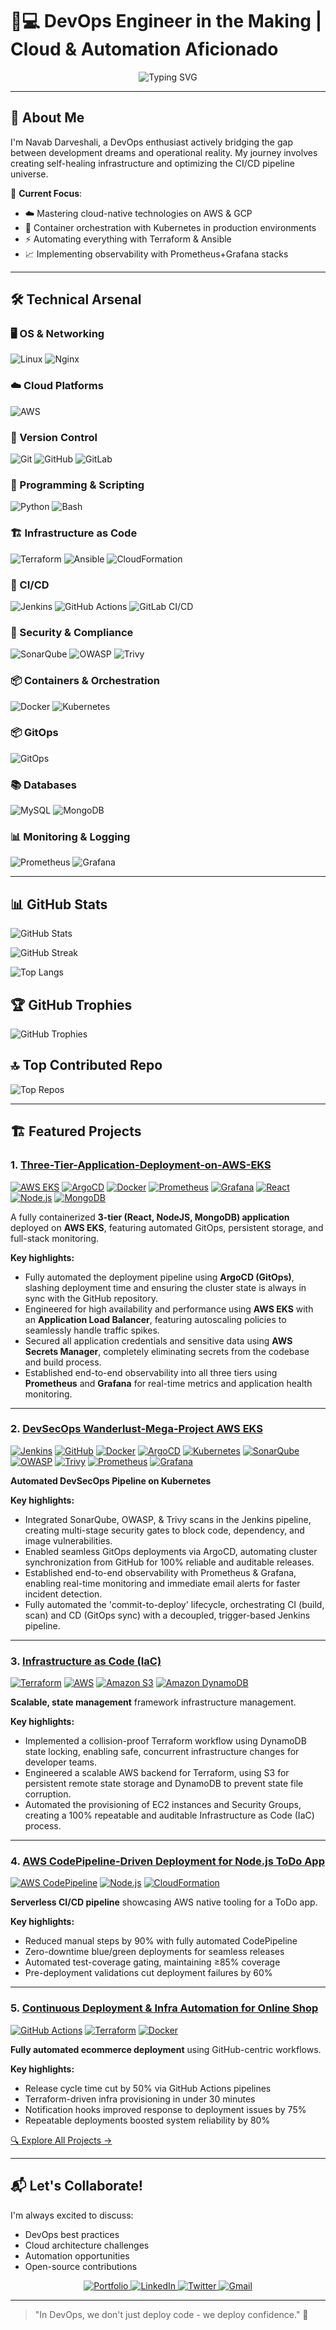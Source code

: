 # 👨💻 DevOps Engineer in the Making | Cloud & Automation Aficionado

<div align="center">
  <img src="https://readme-typing-svg.herokuapp.com?font=Fira+Code&pause=1000&color=00D1F7&width=435&lines=Automating+The+Path+From+Code+To+Cloud;Building+Resilient+Systems+%F0%9F%9A%80;Learning+%7C+Building+%7C+Iterating+%F0%9F%93%A6" alt="Typing SVG" />
</div>

---

## 🌟 About Me

I'm Navab Darveshali, a DevOps enthusiast actively bridging the gap between development dreams and operational reality. My journey involves creating self-healing infrastructure and optimizing the CI/CD pipeline universe.

🚀 **Current Focus**:
- ☁️ Mastering cloud-native technologies on AWS & GCP
- 🐳 Container orchestration with Kubernetes in production environments
- ⚡ Automating everything with Terraform & Ansible
- 📈 Implementing observability with Prometheus+Grafana stacks

---

## 🛠️ Technical Arsenal

<!-- Skill Icons Section (Commented Out)  -->

<!-- [![Linux](https://skillicons.dev/icons?i=linux)](https://skillicons.dev) &nbsp;&nbsp;
[![AWS](https://skillicons.dev/icons?i=aws)](https://skillicons.dev) &nbsp;&nbsp;
[![Ansible](https://skillicons.dev/icons?i=ansible)](https://skillicons.dev) &nbsp;
[![Terraform](https://skillicons.dev/icons?i=terraform)](https://skillicons.dev) &nbsp;&nbsp;
[![Docker](https://skillicons.dev/icons?i=docker)](https://skillicons.dev) &nbsp;&nbsp;
[![Jenkins](https://skillicons.dev/icons?i=jenkins)](https://skillicons.dev) &nbsp;&nbsp;
[![Python](https://skillicons.dev/icons?i=python)](https://skillicons.dev) &nbsp;&nbsp;
[![Git](https://skillicons.dev/icons?i=git)](https://skillicons.dev) &nbsp;&nbsp;
[![GitHub](https://skillicons.dev/icons?i=github)](https://skillicons.dev) &nbsp;&nbsp;
[![Kubernetes](https://skillicons.dev/icons?i=kubernetes)](https://skillicons.dev) &nbsp;&nbsp;
[![Prometheus](https://skillicons.dev/icons?i=prometheus)](https://skillicons.dev) &nbsp;&nbsp;
[![Grafana](https://skillicons.dev/icons?i=grafana)](https://skillicons.dev) &nbsp;&nbsp;
[![HTML](https://skillicons.dev/icons?i=html)](https://skillicons.dev) &nbsp;&nbsp;
[![CSS](https://skillicons.dev/icons?i=css)](https://skillicons.dev) &nbsp;&nbsp;
[![JavaScript](https://skillicons.dev/icons?i=javascript)](https://skillicons.dev) &nbsp;&nbsp;
[![NodeJS](https://skillicons.dev/icons?i=nodejs)](https://skillicons.dev) &nbsp;&nbsp;
[![MongoDB](https://skillicons.dev/icons?i=mongodb)](https://skillicons.dev) &nbsp;&nbsp;
[![MySQL](https://skillicons.dev/icons?i=mysql)](https://skillicons.dev) &nbsp;&nbsp;
[![GitLab](https://skillicons.dev/icons?i=gitlab)](https://skillicons.dev) &nbsp;&nbsp;
[![Nginx](https://skillicons.dev/icons?i=nginx)](https://skillicons.dev) &nbsp;&nbsp;
[![Maven](https://skillicons.dev/icons?i=maven)](https://skillicons.dev) &nbsp;&nbsp;
<a href="https://argo-cd.readthedocs.io/">
  <img src="https://raw.githubusercontent.com/cncf/artwork/main/projects/argo/icon/color/argo-icon-color.svg" width="48" height="48" alt="ArgoCD"/>
</a> -->







### 🖥️ OS & Networking
![Linux](https://img.shields.io/badge/Linux-FCC624?style=for-the-badge&logo=linux&logoColor=black)
![Nginx](https://img.shields.io/badge/Nginx-009639?style=for-the-badge&logo=nginx&logoColor=white)

### ☁️ Cloud Platforms
![AWS](https://img.shields.io/badge/AWS-FF9900?style=for-the-badge&logo=amazonaws&logoColor=white)
<!-- ![GCP](https://img.shields.io/badge/Google_Cloud-4285F4?style=for-the-badge&logo=google-cloud&logoColor=white) -->

### 📂 Version Control
![Git](https://img.shields.io/badge/Git-F05032?style=for-the-badge&logo=git&logoColor=white)
![GitHub](https://img.shields.io/badge/GitHub-181717?style=for-the-badge&logo=github&logoColor=white)
![GitLab](https://img.shields.io/badge/GitLab-FC6D26?style=for-the-badge&logo=gitlab&logoColor=white)


### 🧩 Programming & Scripting
![Python](https://img.shields.io/badge/Python-3776AB?style=for-the-badge&logo=python&logoColor=white)
![Bash](https://img.shields.io/badge/Bash-4EAA25?style=for-the-badge&logo=gnu-bash&logoColor=white)

### 🏗️ Infrastructure as Code
![Terraform](https://img.shields.io/badge/Terraform-7B42BC?style=for-the-badge&logo=terraform&logoColor=white)
![Ansible](https://img.shields.io/badge/Ansible-EE0000?style=for-the-badge&logo=ansible&logoColor=white)
![CloudFormation](https://img.shields.io/badge/CloudFormation-FF9900?style=for-the-badge&logo=amazonaws&logoColor=white)

### 🚀 CI/CD
![Jenkins](https://img.shields.io/badge/Jenkins-D24939?style=for-the-badge&logo=jenkins&logoColor=white)
![GitHub Actions](https://img.shields.io/badge/GitHub_Actions-2088FF?style=for-the-badge&logo=githubactions&logoColor=white)
![GitLab CI/CD](https://img.shields.io/badge/GitLab_CI%2FCD-FC6D26?style=for-the-badge&logo=gitlab&logoColor=white)


### 🔐 Security & Compliance
![SonarQube](https://img.shields.io/badge/SonarQube-4E9BCD?style=for-the-badge&logo=sonarqube&logoColor=white)
![OWASP](https://img.shields.io/badge/OWASP-000000?style=for-the-badge&logo=owasp&logoColor=white)
![Trivy](https://img.shields.io/badge/Trivy-1904DA?style=for-the-badge&logo=aqua&logoColor=white)

### 📦 Containers & Orchestration
![Docker](https://img.shields.io/badge/Docker-2496ED?style=for-the-badge&logo=docker&logoColor=white)
![Kubernetes](https://img.shields.io/badge/Kubernetes-326CE5?style=for-the-badge&logo=kubernetes&logoColor=white)

### 📦 GitOps
![GitOps](https://img.shields.io/badge/GitOps-0F5132?style=for-the-badge&logo=git&logoColor=white)


 ### 📚 Databases
![MySQL](https://img.shields.io/badge/MySQL-4479A1?style=for-the-badge&logo=mysql&logoColor=white)
![MongoDB](https://img.shields.io/badge/MongoDB-47A248?style=for-the-badge&logo=mongodb&logoColor=white)


### 📊 Monitoring & Logging
![Prometheus](https://img.shields.io/badge/Prometheus-E6522C?style=for-the-badge&logo=Prometheus&logoColor=white)
![Grafana](https://img.shields.io/badge/grafana-%23F46800.svg?style=for-the-badge&logo=grafana&logoColor=white)

---

## 📊 GitHub Stats
![GitHub Stats](https://github-readme-stats.vercel.app/api?username=navabdarveshali&theme=chartreuse-dark&hide_border=true&include_all_commits=true&count_private=true)

![GitHub Streak](https://github-readme-streak-stats.herokuapp.com/?user=navabdarveshali&theme=chartreuse-dark&hide_border=true)

![Top Langs](https://github-readme-stats.vercel.app/api/top-langs/?username=navabdarveshali&theme=chartreuse-dark&hide_border=true&include_all_commits=true&count_private=true&layout=compact)

## 🏆 GitHub Trophies
![GitHub Trophies](https://github-profile-trophy.vercel.app/?username=navabdarveshali&theme=chartreuse-dark&no-frame=true&no-bg=true&margin-w=4)

## 🔝 Top Contributed Repo
![Top Repos](https://github-contributor-stats.vercel.app/api?username=navabdarveshali&limit=5&theme=chartreuse-dark&combine_all_yearly_contributions=true)

---

## 🏗️ Featured Projects

### 1. [Three-Tier-Application-Deployment-on-AWS-EKS](https://github.com/navabdarveshali/Three-Tier-Application-Deployment-on-AWS-EKS.git)
[![AWS EKS](https://img.shields.io/badge/AWS_EKS-4F6DB8?style=flat&logo=amazonaws&logoColor=white)](https://aws.amazon.com/eks/)  [![ArgoCD](https://img.shields.io/badge/ArgoCD-EF7B4D?style=flat&logo=argo&logoColor=white)](https://argoproj.github.io/cd/)  [![Docker](https://img.shields.io/badge/Docker-2496ED?style=flat&logo=docker&logoColor=white)](https://docker.com)  [![Prometheus](https://img.shields.io/badge/Prometheus-E6522C?style=flat&logo=prometheus&logoColor=white)](https://prometheus.io)  [![Grafana](https://img.shields.io/badge/Grafana-F46800?style=flat&logo=grafana&logoColor=white)](https://grafana.com)  [![React](https://img.shields.io/badge/React-20232A?style=flat&logo=react&logoColor=61DAFB)](https://reactjs.org/)  [![Node.js](https://img.shields.io/badge/Node.js-339933?style=flat&logo=nodedotjs&logoColor=white)](https://nodejs.org/)  [![MongoDB](https://img.shields.io/badge/MongoDB-47A248?style=flat&logo=mongodb&logoColor=white)](https://www.mongodb.com/)

A fully containerized **3-tier (React, NodeJS, MongoDB) application** deployed on **AWS EKS**, featuring automated GitOps, persistent storage, and full-stack monitoring.

**Key highlights:**
- Fully automated the deployment pipeline using **ArgoCD (GitOps)**, slashing deployment time and ensuring the cluster state is always in sync with the GitHub repository.
- Engineered for high availability and performance using **AWS EKS** with an **Application Load Balancer**, featuring autoscaling policies to seamlessly handle traffic spikes. 
- Secured all application credentials and sensitive data using **AWS Secrets Manager**, completely eliminating secrets from the codebase and build process. 
- Established end-to-end observability into all three tiers using **Prometheus** and **Grafana** for real-time metrics and application health monitoring.

---

### 2. [DevSecOps Wanderlust-Mega-Project AWS EKS](https://github.com/navabdarveshali/Wanderlust-Mega-Project.git)
[![Jenkins](https://img.shields.io/badge/Jenkins-D24939?style=flat&logo=jenkins&logoColor=white)](https://jenkins.io)  [![GitHub](https://img.shields.io/badge/GitHub-181717?style=flat&logo=github&logoColor=white)](https://github.com/)  [![Docker](https://img.shields.io/badge/Docker-2496ED?style=flat&logo=docker&logoColor=white)](https://docker.com)  [![ArgoCD](https://img.shields.io/badge/ArgoCD-EF7B4D?style=flat&logo=argo&logoColor=white)](https://argoproj.github.io/cd/)  [![Kubernetes](https://img.shields.io/badge/Kubernetes-326CE5?style=flat&logo=kubernetes&logoColor=white)](https://kubernetes.io/)  [![SonarQube](https://img.shields.io/badge/SonarQube-A50F25?style=flat&logo=sonarqube&logoColor=white)](https://www.sonarqube.org/)  [![OWASP](https://img.shields.io/badge/OWASP-000000?style=flat&logo=owasp&logoColor=white)](https://owasp.org/)  [![Trivy](https://img.shields.io/badge/Trivy-00A9F5?style=flat&logo=trivy&logoColor=white)](https://github.com/aquasecurity/trivy)  [![Prometheus](https://img.shields.io/badge/Prometheus-E6522C?style=flat&logo=prometheus&logoColor=white)](https://prometheus.io)  [![Grafana](https://img.shields.io/badge/Grafana-F46800?style=flat&logo=grafana&logoColor=white)](https://grafana.com)

**Automated DevSecOps Pipeline on Kubernetes**

**Key highlights:**
- Integrated SonarQube, OWASP, & Trivy scans in the Jenkins pipeline, creating multi-stage security gates to block code, dependency, and image vulnerabilities. 
- Enabled seamless GitOps deployments via ArgoCD, automating cluster synchronization from GitHub for 100% reliable and auditable releases.
- Established end-to-end observability with Prometheus & Grafana, enabling real-time monitoring and immediate email alerts for faster incident detection.  
- Fully automated the 'commit-to-deploy' lifecycle, orchestrating CI (build, scan) and CD (GitOps sync) with a decoupled, trigger-based Jenkins pipeline. 

---

### 3. [Infrastructure as Code (IaC)](https://github.com/navabdarveshali/terraform.git)
[![Terraform](https://img.shields.io/badge/Terraform-7B42BC?style=flat&logo=terraform&logoColor=white)](https://terraform.io)  [![AWS](https://img.shields.io/badge/AWS-232F3E?style=flat&logo=amazonaws&logoColor=white)](https://aws.amazon.com/)  [![Amazon S3](https://img.shields.io/badge/Amazon_S3-569A31?style=flat&logo=amazons3&logoColor=white)](https://aws.amazon.com/s3/)  [![Amazon DynamoDB](https://img.shields.io/badge/Amazon_DynamoDB-4053D6?style=flat&logo=amazondynamodb&logoColor=white)](https://aws.amazon.com/dynamodb/)

**Scalable, state management** framework infrastructure management.

**Key highlights:**
- Implemented a collision-proof Terraform workflow using DynamoDB state locking, enabling safe, concurrent infrastructure changes for developer teams. 
- Engineered a scalable AWS backend for Terraform, using S3 for persistent remote state storage and DynamoDB to prevent state file corruption.
- Automated the provisioning of EC2 instances and Security Groups, creating a 100% repeatable and auditable Infrastructure as Code (IaC) process. 

---

### 4. [AWS CodePipeline-Driven Deployment for Node.js ToDo App](https://github.com/navabdarveshali/Project-03-Jenkins-CI-CD-Project-Todo-node-app/tree/feat/awscicd)
[![AWS CodePipeline](https://img.shields.io/badge/AWS_CodePipeline-FF9900?style=flat&logo=amazonaws&logoColor=white)](https://aws.amazon.com/codepipeline/)  [![Node.js](https://img.shields.io/badge/Node.js-339933?style=flat&logo=nodedotjs&logoColor=white)](https://nodejs.org)  [![CloudFormation](https://img.shields.io/badge/CloudFormation-232F3E?style=flat&logo=amazonaws&logoColor=white)](https://aws.amazon.com/cloudformation)

**Serverless CI/CD pipeline** showcasing AWS native tooling for a ToDo app.

**Key highlights:**
- Reduced manual steps by 90% with fully automated CodePipeline  
- Zero-downtime blue/green deployments for seamless releases  
- Automated test-coverage gating, maintaining ≥85% coverage  
- Pre-deployment validations cut deployment failures by 60%  

---

### 5. [Continuous Deployment & Infra Automation for Online Shop](https://github.com/navabdarveshali/online_shop)
[![GitHub Actions](https://img.shields.io/badge/GitHub_Actions-2088FF?style=flat&logo=githubactions&logoColor=white)](https://github.com/features/actions)  [![Terraform](https://img.shields.io/badge/Terraform-7B42BC?style=flat&logo=terraform&logoColor=white)](https://terraform.io)  [![Docker](https://img.shields.io/badge/Docker-2496ED?style=flat&logo=docker&logoColor=white)](https://docker.com)

**Fully automated ecommerce deployment** using GitHub-centric workflows.

**Key highlights:**
- Release cycle time cut by 50% via GitHub Actions pipelines  
- Terraform-driven infra provisioning in under 30 minutes  
- Notification hooks improved response to deployment issues by 75%  
- Repeatable deployments boosted system reliability by 80%  

[🔍 Explore All Projects →](https://github.com/navabdarveshali?tab=repositories)

---

## 📬 Let's Collaborate!

I'm always excited to discuss:
- DevOps best practices
- Cloud architecture challenges
- Automation opportunities
- Open-source contributions

<div align="center">
  <a href="https://amitabh.engineer/">
    <img src="https://img.shields.io/badge/Portfolio-%23000000.svg?style=for-the-badge&logo=firefox&logoColor=#FF7139" alt="Portfolio"/>
  </a>
  <a href="https://linkedin.com/in/navabdarveshali">
    <img src="https://img.shields.io/badge/linkedin-%230077B5.svg?style=for-the-badge&logo=linkedin&logoColor=white" alt="LinkedIn"/>
  </a>
  <a href="https://x.com/navabdarveshali">
    <img src="https://img.shields.io/badge/Twitter-%231DA1F2.svg?style=for-the-badge&logo=Twitter&logoColor=white" alt="Twitter"/>
  </a>
  <a href="mailto:navabdarveshali@gmail.com">
    <img src="https://img.shields.io/badge/Gmail-D14836?style=for-the-badge&logo=gmail&logoColor=white" alt="Gmail"/>
  </a>
</div>

---

> "In DevOps, we don't just deploy code - we deploy confidence." 🚀

